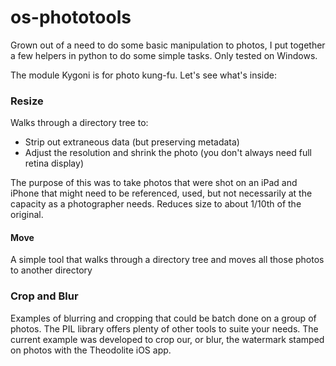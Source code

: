 # os-phototools

Grown out of a need to do some basic manipulation to photos, I put together a few helpers in python to do some simple tasks. Only tested on Windows.

The module Kygoni is for photo kung-fu. Let's see what's inside:

### Resize

Walks through a directory tree to:

* Strip out extraneous data (but preserving metadata)
* Adjust the resolution and shrink the photo (you don't always need full retina display)

The purpose of this was to take photos that were shot on an iPad and iPhone that might need to be referenced, used, but not necessarily at the capacity as a photographer needs. Reduces size to about 1/10th of the original.

#### Move

A simple tool that walks through a directory tree and moves all those photos to another directory

### Crop and Blur

Examples of blurring and cropping that could be batch done on a group of photos. The PIL library offers plenty of other tools to suite your needs. The current example was developed to crop our, or blur, the watermark stamped on photos with the Theodolite iOS app.
